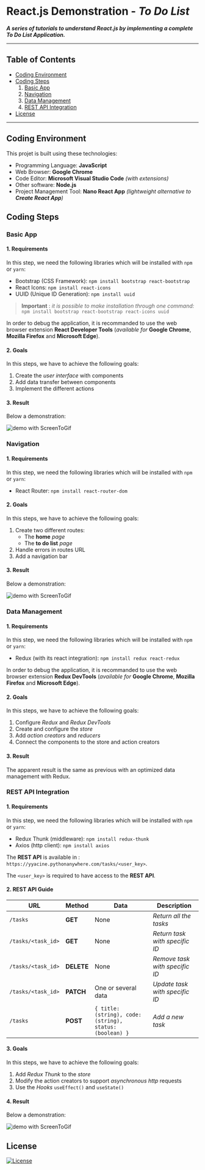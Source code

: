 # React.js Demonstration - *To Do List*

***A series of tutorials to understand React.js by implementing a complete To Do List Application.***

---

## Table of Contents

- [Coding Environment](#coding-environment)
- [Coding Steps](#coding-steps)
  1. [Basic App](#basic-app)
  2. [Navigation](#navigation)
  3. [Data Management](#data-management)
  4. [REST API Integration](#rest-api-integration)
- [License](#license)

---

## Coding Environment

This projet is built using these technologies:

- Programming Language: **JavaScript**
- Web Browser: **Google Chrome**
- Code Editor: **Microsoft Visual Studio Code** *(with extensions)*
- Other software: **Node.js**
- Project Management Tool: **Nano React App** *(lightweight alternative to **Create React App**)*

## Coding Steps

### Basic App

#### 1. Requirements 

In this step, we need the following libraries which will be installed with `npm` or `yarn`: 

- Bootstrap (CSS Framework): `npm install bootstrap react-bootstrap`
- React Icons: `npm install react-icons`
- UUID (Unique ID Generation): `npm install uuid`

> **Important** : *it is possible to make installation through one command:* `npm install bootstrap react-bootstrap react-icons uuid`

In order to debug the application, it is recommanded to use the web browser extension **React Developer Tools** (*available for* **Google Chrome**, **Mozilla Firefox** and **Microsoft Edge**).

#### 2. Goals

In this steps, we have to achieve the following goals: 

1. Create the *user interface* with components
1. Add data transfer between components
1. Implement the different actions

#### 3. Result

Below a demonstration:

![demo with ScreenToGif](demo.gif)

### Navigation

#### 1. Requirements 

In this step, we need the following libraries which will be installed with `npm` or `yarn`: 

- React Router: `npm install react-router-dom`

#### 2. Goals

In this steps, we have to achieve the following goals: 

1. Create two different routes: 
    * The **home** *page*
    * The **to do list** *page*
1. Handle errors in routes URL
1. Add a navigation bar

#### 3. Result

Below a demonstration:

![demo with ScreenToGif](demo2.gif)

### Data Management

#### 1. Requirements 

In this step, we need the following libraries which will be installed with `npm` or `yarn`: 

- Redux (with its react integration): `npm install redux react-redux`

In order to debug the application, it is recommanded to use the web browser extension **Redux DevTools** (*available for* **Google Chrome**, **Mozilla Firefox** and **Microsoft Edge**).

#### 2. Goals

In this steps, we have to achieve the following goals: 

1. Configure *Redux* and *Redux DevTools*
1. Create and configure the *store*
1. Add *action creators* and *reducers*
1. Connect the components to the store and action creators

#### 3. Result

The apparent result is the same as previous with an optimized data management with Redux. 

### REST API Integration

#### 1. Requirements 

In this step, we need the following libraries which will be installed with `npm` or `yarn`: 

- Redux Thunk (middleware): `npm install redux-thunk`
- Axios (http client): `npm install axios`

The **REST API** is available in : `https://yyacine.pythonanywhere.com/tasks/<user_key>`. 

The `<user_key>` is required to have access to the **REST API**.

#### 2. REST API Guide

| URL | Method | Data | Description |
| --- | --- | --- | --- |
| `/tasks` | **GET** | None | *Return all the tasks* |
| `/tasks/<task_id>` | **GET** | None | *Return task with specific ID* |
| `/tasks/<task_id>` | **DELETE** | None | *Remove task with specific ID* |
| `/tasks/<task_id>` | **PATCH** | One or several data | *Update task with specific ID* |
| `/tasks` | **POST** | `{ title: (string), code: (string), status: (boolean) }` | *Add a new task* |

#### 3. Goals

In this steps, we have to achieve the following goals: 

1. Add *Redux Thunk* to the *store*
1. Modify the action creators to support *asynchronous http* requests
1. Use the *Hooks* `useEffect()` and `useState()`

#### 4. Result

Below a demonstration:

![demo with ScreenToGif](demo3.gif)

## License

[![License](http://img.shields.io/:license-mit-blue.svg?style=flat-square)](http://opensource.org/licenses/mit-license.php)
